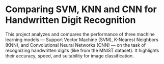 # Comparing SVM, KNN and CNN for Handwritten Digit Recognition  

This project analyzes and compares the performance of three machine learning models — Support Vector Machine (SVM), K-Nearest Neighbors (KNN), and Convolutional Neural Networks (CNN) — on the task of recognizing handwritten digits (like from the MNIST dataset). It highlights their accuracy, speed, and suitability for image classification.
